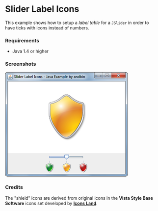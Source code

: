 # Slider Label Icons

This example shows how to setup a *label table* for a `JSlider` in order to
have ticks with icons instead of numbers.

### Requirements

* Java 1.4 or higher

### Screenshots

![Screenshot 1](screenshot-01.png "Screenshot 1")

### Credits

The "shield" icons are derived from original icons in the **Vista Style Base Software**
icons set developed by **[Icons Land](http://www.icons-land.com/)**.

